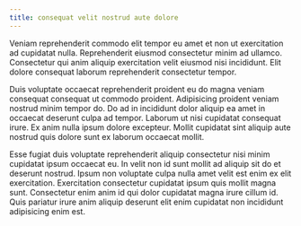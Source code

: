 ```yaml
---
title: consequat velit nostrud aute dolore
---
```


Veniam reprehenderit commodo elit tempor eu amet et non ut exercitation ad cupidatat nulla. Reprehenderit eiusmod consectetur minim ad ullamco. Consectetur qui anim aliquip exercitation velit eiusmod nisi incididunt. Elit dolore consequat laborum reprehenderit consectetur tempor.

Duis voluptate occaecat reprehenderit proident eu do magna veniam consequat consequat ut commodo proident. Adipisicing proident veniam nostrud minim tempor do. Do ad in incididunt dolor aliquip ea amet in occaecat deserunt culpa ad tempor. Laborum ut nisi cupidatat consequat irure. Ex anim nulla ipsum dolore excepteur. Mollit cupidatat sint aliquip aute nostrud quis dolore sunt ex laborum occaecat mollit.

Esse fugiat duis voluptate reprehenderit aliquip consectetur nisi minim cupidatat ipsum occaecat eu. In velit non id sunt mollit ad aliquip sit do et deserunt nostrud. Ipsum non voluptate culpa nulla amet velit est enim ex elit exercitation. Exercitation consectetur cupidatat ipsum quis mollit magna sunt. Consectetur enim anim id qui dolor cupidatat magna irure cillum id. Quis pariatur irure anim aliquip deserunt elit enim cupidatat non incididunt adipisicing enim est.